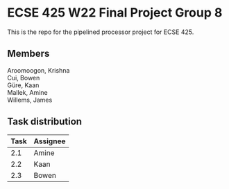 # ECSE 425 W22 Final Project Group 8

This is the repo for the pipelined processor project for ECSE 425.

## Members
Aroomoogon, Krishna  
Cui, Bowen  
Güre, Kaan  
Mallek, Amine  
Willems, James  

## Task distribution
| Task | Assignee |
| ---- | -------- |
| 2.1 | Amine |
| 2.2 | Kaan |
| 2.3 | Bowen |
